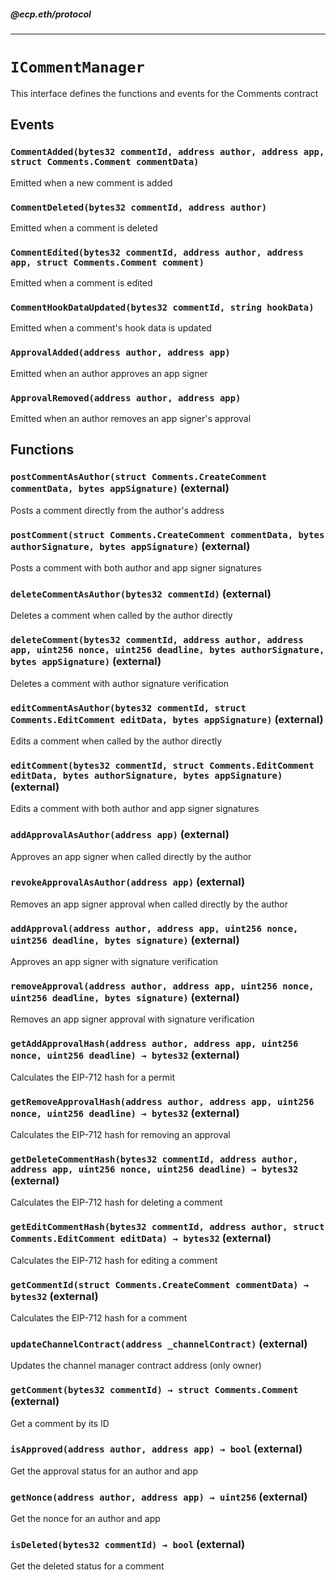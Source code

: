 ##### @ecp.eth/protocol

----

# `ICommentManager`

This interface defines the functions and events for the Comments contract







## Events

### `CommentAdded(bytes32 commentId, address author, address app, struct Comments.Comment commentData)`

Emitted when a new comment is added




### `CommentDeleted(bytes32 commentId, address author)`

Emitted when a comment is deleted




### `CommentEdited(bytes32 commentId, address author, address app, struct Comments.Comment comment)`

Emitted when a comment is edited




### `CommentHookDataUpdated(bytes32 commentId, string hookData)`

Emitted when a comment's hook data is updated




### `ApprovalAdded(address author, address app)`

Emitted when an author approves an app signer




### `ApprovalRemoved(address author, address app)`

Emitted when an author removes an app signer's approval





## Functions

### `postCommentAsAuthor(struct Comments.CreateComment commentData, bytes appSignature)` (external)

Posts a comment directly from the author's address




### `postComment(struct Comments.CreateComment commentData, bytes authorSignature, bytes appSignature)` (external)

Posts a comment with both author and app signer signatures




### `deleteCommentAsAuthor(bytes32 commentId)` (external)

Deletes a comment when called by the author directly




### `deleteComment(bytes32 commentId, address author, address app, uint256 nonce, uint256 deadline, bytes authorSignature, bytes appSignature)` (external)

Deletes a comment with author signature verification




### `editCommentAsAuthor(bytes32 commentId, struct Comments.EditComment editData, bytes appSignature)` (external)

Edits a comment when called by the author directly




### `editComment(bytes32 commentId, struct Comments.EditComment editData, bytes authorSignature, bytes appSignature)` (external)

Edits a comment with both author and app signer signatures




### `addApprovalAsAuthor(address app)` (external)

Approves an app signer when called directly by the author




### `revokeApprovalAsAuthor(address app)` (external)

Removes an app signer approval when called directly by the author




### `addApproval(address author, address app, uint256 nonce, uint256 deadline, bytes signature)` (external)

Approves an app signer with signature verification




### `removeApproval(address author, address app, uint256 nonce, uint256 deadline, bytes signature)` (external)

Removes an app signer approval with signature verification




### `getAddApprovalHash(address author, address app, uint256 nonce, uint256 deadline) → bytes32` (external)

Calculates the EIP-712 hash for a permit




### `getRemoveApprovalHash(address author, address app, uint256 nonce, uint256 deadline) → bytes32` (external)

Calculates the EIP-712 hash for removing an approval




### `getDeleteCommentHash(bytes32 commentId, address author, address app, uint256 nonce, uint256 deadline) → bytes32` (external)

Calculates the EIP-712 hash for deleting a comment




### `getEditCommentHash(bytes32 commentId, address author, struct Comments.EditComment editData) → bytes32` (external)

Calculates the EIP-712 hash for editing a comment




### `getCommentId(struct Comments.CreateComment commentData) → bytes32` (external)

Calculates the EIP-712 hash for a comment




### `updateChannelContract(address _channelContract)` (external)

Updates the channel manager contract address (only owner)




### `getComment(bytes32 commentId) → struct Comments.Comment` (external)

Get a comment by its ID




### `isApproved(address author, address app) → bool` (external)

Get the approval status for an author and app




### `getNonce(address author, address app) → uint256` (external)

Get the nonce for an author and app




### `isDeleted(bytes32 commentId) → bool` (external)

Get the deleted status for a comment






